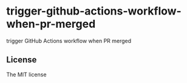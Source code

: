 # trigger-github-actions-workflow-when-pr-merged

trigger GitHub Actions workflow when PR merged

## License

The MIT license
